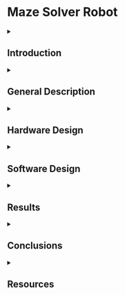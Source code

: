 # Maze Solver Robot

<details>
  <summary> <h2>  Introduction </h2> </summary>
  
##
  
  This project brings the concept of autonomous navigation into the real world. Building a maze solver robot that can detect and navigate through mazes using sensors and algorithms — all powered by an Arduino microcontroller. 
  
This project combines hardware assembly and software development, making it a hands-on learning experience for enthusiasts interested in robotics, microcontrollers, and problem-solving. By leveraging sensors, algorithms, and microcontroller programming, a maze solver robot can effectively detect and avoid obstacles, map its environment, and reach its destination efficiently.


##
</details>


<details>
  <summary> <h2> General Description </h2> </summary>

  ##
  
The maze solver robot consists of several interconnected modules: a power supply to energize the system, sensors for obstacle detection, a microcontroller to process data and implement the maze-solving algorithm, a motor driver to control wheel motion, and actuators to enable movement. These modules work together to ensure the robot can detect walls, decide the optimal direction, and navigate through the maze autonomously. The ultrasonic sensors continuously relay distance measurements to the microcontroller, which interprets the data, computes the next move, and sends corresponding commands to the motors.

  

##
</details>


<details>
  <summary> <h2> Hardware Design </h2> </summary>

# Components

## 1. Arduino Uno

Function: The Arduino Uno is the microcontroller that acts as the brain of the robot. It processes data received from the ultrasonic sensors and executes the maze-solving algorithm. It also controls the motor driver and sends commands to the motors based on the logic of the program. The Arduino is responsible for interpreting sensor data and deciding the next move of the robot.

## 2. HC-SR04 Ultrasonic Sensors (3)

Function: These sensors are used to detect obstacles and measure the distance between the robot and objects (like walls in the maze). The sensor sends out sound waves and measures the time it takes for the waves to bounce back from the nearest obstacle. Based on this information, the Arduino calculates the distance and decides whether the robot should move forward, turn, or stop.

## 3. L298N Motor Driver Module

Function: The L298N motor driver is used to control the direction and speed of the robot's DC motors. It receives commands from the Arduino and drives the motors accordingly. The L298N allows the motors to rotate in both directions (forward and backward), enabling the robot to move around the maze and navigate through it. It also controls the speed by adjusting the voltage sent to the motors.

## 4. DC Motors with Wheels (4)
   
Function: These are the actuators that physically move the robot. The four DC motors are connected to the wheels and are controlled by the L298N motor driver. The motors enable the robot to move forward, backward, and turn by adjusting their rotation speed and direction based on commands from the Arduino.

## 5. Rechargeable Battery Pack
Function: The rechargeable battery pack provides power to the entire robot system, including the Arduino, sensors, motor driver, and motors. It stores electrical energy and ensures the robot operates independently, without being plugged into an external power source. The battery is essential for the mobility and functionality of the robot.

## 6. Power Switch
Function: The power switch controls the power flow to the robot. It allows the user to turn the robot on and off, ensuring that power is only supplied when needed. The switch is typically connected between the battery and the rest of the components.

## 7. Jumper Wires and Connectors
Function: Jumper wires and connectors are used to make electrical connections between different components in the robot. They link the Arduino to the ultrasonic sensors, motor driver, and other parts of the system, enabling the flow of signals and power.

## 8. Robot Chassis
Function: The robot chassis is the physical frame that holds and supports all the components of the robot. It provides a structure for mounting the Arduino, motors, sensors, battery, and other parts. The chassis gives the robot its shape and ensures that the components are securely in place, allowing the robot to move efficiently through the maze.

  ##
  
   ### 1. List of components: 
   
| Component                   | Quantity | Description                                   | Source         |
|-----------------------------|:--------:|-----------------------------------------------|---------------|
| Arduino Uno                 |    1     | Microcontroller for managing system state     | Kit            | 
| HC-SR04 Ultrasonic Sensor   |    3     | Detect obstacles and measure distances        | Kit            |
| L298N Motor Driver Module   |    1     | Controls the speed and direction of motors    | Kit            |
| DC Motors with Wheels       |    4     | Enables robot movement                        | [Link](https://www.emag.ro/sasiu-dublu-masina-inteligenta-cu-4-roti-3874784221220/pd/DWKRZKYBM/) | 
| Rechargeable Battery Pack   |    1     | Powers the entire system                      | [Link](https://www.emag.ro/sasiu-dublu-masina-inteligenta-cu-4-roti-3874784221220/pd/DWKRZKYBM/) |
| Power Switch                |    1     | Controls power to the robot                   | [Link](https://www.emag.ro/sasiu-dublu-masina-inteligenta-cu-4-roti-3874784221220/pd/DWKRZKYBM/) |
| Jumper Wires and Connectors |  various | Connects components in the circuit            | Kit            |
| Robot Chassis               |    1     | Physical structure housing all components     | [Link](https://www.emag.ro/sasiu-dublu-masina-inteligenta-cu-4-roti-3874784221220/pd/DWKRZKYBM/)  |


### **Block Diagram**

![image](https://github.com/user-attachments/assets/2e87b6c4-b17a-406f-83e8-e52c4b884eea)

  ### 2. Circuit Diagram
![image](https://github.com/user-attachments/assets/29547e14-e7ab-4bab-964c-99dad146db74)


  ### 3. Results

<img src="https://github.com/user-attachments/assets/aff4d288-03ed-4941-a596-8a4144c7404f" width="400" />
<img src="https://github.com/user-attachments/assets/115dabf7-201b-435e-bf04-ef06170672b1" width="400" />
<img src="https://github.com/user-attachments/assets/cb62d7a8-819f-4212-8ab8-c7d31687fdf9" width="400" />
<img src="https://github.com/user-attachments/assets/f2d894fb-66be-4e78-b725-a9bef692902e" width="400" />


  
##
</details>

<details>
  <summary> <h2> Software Design </h2> </summary>

  ##
  ### Development enviroment:
  
  I will use the PlatformIO IDE extension within Visual Studio Code.
  
  Biblioteca Arduino este ideală pentru acest proiect datorită funcțiilor integrate pentru controlul pinii I/O, comunicarea cu senzori și motoare, precum și pentru debugging prin serial monitor. Aceasta simplifică implementarea și asigură compatibilitate optimă cu hardware-ul utilizat.  Biblioteca facilitează configurarea și manipularea pinii I/O, oferă funcții utile precum digitalWrite, analogWrite, pinMode, și pulseIn pentru comunicarea cu motoare și senzori ultrasonici. De asemenea, include un mediu integrat pentru serial communication (Serial.print și Serial.begin), esențial pentru debugging și monitorizarea în timp real a datelor senzorilor.

## USART
  The code uses USART for real-time debugging through Serial.print() and Serial.println(). This allows monitoring the distances measured by sensors and the robot's actions, such as "Moving forward..." or "Obstacle detected!". This is essential for understanding the robot's behavior and troubleshooting issues.

## Timer PWM
  The code utilizes PWM for motor speed control via analogWrite(ENA, 255) and analogWrite(ENB, 255). This allows precise control over motor speed, enabling smooth and adjustable movement.

## ADC
  ADC (Analog to Digital Conversion)
Analog pins (A0, A1, A2, etc.) are used in the ultrasonic sensors to send trigger signals and read echo responses. This interaction involves precise timing but demonstrates the versatility of analog pins for sensor communication.

## Interrupts (Button)
The button functionality is enhanced using interrupts.Replacing digitalRead(BUTTON_PIN) with an interrupt (attachInterrupt()) makes the robot more responsive to button presses, ensuring immediate reactions without constant polling.

##
</details>

<details>
  <summary> <h2> Results </h2> </summary>
  https://drive.google.com/file/d/17nqogZexw8D-uYIoD-r9nx2xkgNjbzaZ/view?usp=drivesdk 
  
  ##
  
##
</details>

<details>
  <summary> <h2> Conclusions </h2> </summary>

  ##
  
##
</details>

<details>
  <summary> <h2> Resources </h2> </summary>
  
  ##

  
##
</details>
